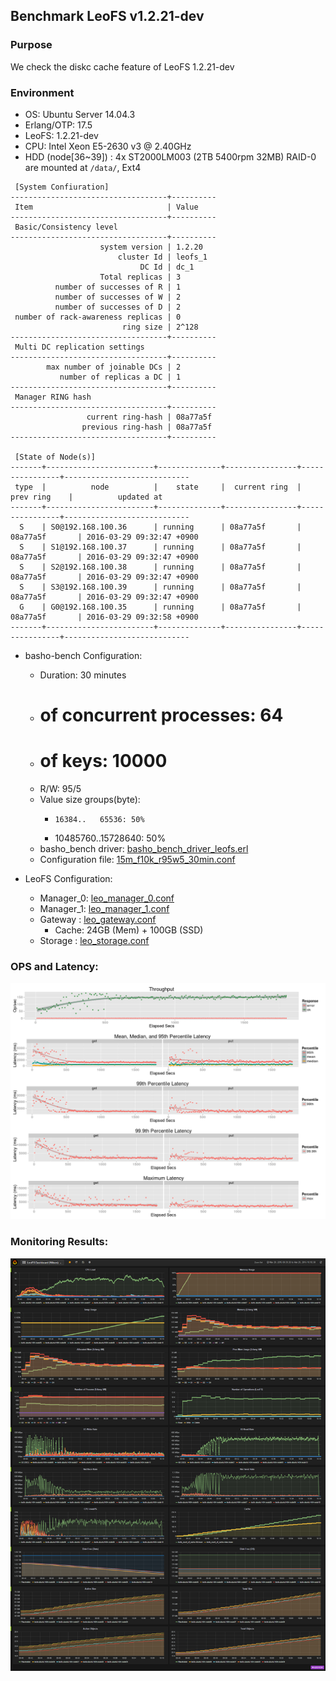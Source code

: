 ## Benchmark LeoFS v1.2.21-dev

### Purpose
We check the diskc cache feature of LeoFS 1.2.21-dev

### Environment

* OS: Ubuntu Server 14.04.3
* Erlang/OTP: 17.5
* LeoFS: 1.2.21-dev
* CPU: Intel Xeon E5-2630 v3 @ 2.40GHz
* HDD (node[36~39]) : 4x ST2000LM003 (2TB 5400rpm 32MB) RAID-0 are mounted at `/data/`, Ext4

```
 [System Confiuration]
-----------------------------------+----------
 Item                              | Value    
-----------------------------------+----------
 Basic/Consistency level
-----------------------------------+----------
                    system version | 1.2.20
                        cluster Id | leofs_1
                             DC Id | dc_1
                    Total replicas | 3
          number of successes of R | 1
          number of successes of W | 2
          number of successes of D | 2
 number of rack-awareness replicas | 0
                         ring size | 2^128
-----------------------------------+----------
 Multi DC replication settings
-----------------------------------+----------
        max number of joinable DCs | 2
           number of replicas a DC | 1
-----------------------------------+----------
 Manager RING hash
-----------------------------------+----------
                 current ring-hash | 08a77a5f
                previous ring-hash | 08a77a5f
-----------------------------------+----------

 [State of Node(s)]
-------+------------------------+--------------+----------------+----------------+----------------------------
 type  |          node          |    state     |  current ring  |   prev ring    |          updated at         
-------+------------------------+--------------+----------------+----------------+----------------------------
  S    | S0@192.168.100.36      | running      | 08a77a5f       | 08a77a5f       | 2016-03-29 09:32:47 +0900
  S    | S1@192.168.100.37      | running      | 08a77a5f       | 08a77a5f       | 2016-03-29 09:32:47 +0900
  S    | S2@192.168.100.38      | running      | 08a77a5f       | 08a77a5f       | 2016-03-29 09:32:47 +0900
  S    | S3@192.168.100.39      | running      | 08a77a5f       | 08a77a5f       | 2016-03-29 09:32:47 +0900
  G    | G0@192.168.100.35      | running      | 08a77a5f       | 08a77a5f       | 2016-03-29 09:32:58 +0900
-------+------------------------+--------------+----------------+----------------+----------------------------

```

* basho-bench Configuration:
    * Duration: 30 minutes
    * # of concurrent processes: 64
    * # of keys: 10000
    * R/W: 95/5
    * Value size groups(byte):
        *     16384..   65536: 50%
        *  10485760..15728640: 50%
    * basho_bench driver: [basho_bench_driver_leofs.erl](https://github.com/leo-project/basho_bench/blob/master/src/basho_bench_driver_leofs.erl)
    * Configuration file: [15m_f10k_r95w5_30min.conf](15m_f10k_r95w5_30min.conf)

* LeoFS Configuration:
    * Manager_0: [leo_manager_0.conf](conf/leo_manager_0.conf)
    * Manager_1: [leo_manager_1.conf](conf/leo_manager_1.conf)
    * Gateway  : [leo_gateway.conf](conf/leo_gateway_0.conf)
      * Cache: 24GB (Mem) + 100GB (SSD)
    * Storage  : [leo_storage.conf](conf/leo_storage_0.conf)

### OPS and Latency:

![ops-latency](summary.png)

### Monitoring Results:

![monitoring-results](grafana.png)
